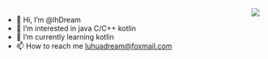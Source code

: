 <a href="https://github.com/lhDream">
    <img align="right" src="https://github-readme-stats-git-masterrstaa-rickstaa.vercel.app/api?username=lhDream&show_icons=true&include_all_commits=true&theme=dracula&hide_border=true">
</a>

- 👋 Hi, I’m @lhDream
- 👀 I’m interested in java C/C++ kotlin
- 🌱 I’m currently learning kotlin
- 📫 How to reach me luhuadream@foxmail.com

<!---
- 💞️ I’m looking to collaborate on ...
lhDream/lhDream is a ✨ special ✨ repository because its `README.md` (this file) appears on your GitHub profile.
You can click the Preview link to take a look at your changes.
--->

